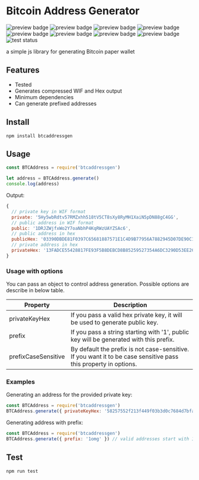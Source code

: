 # Bitcoin Address Generator
<img alt="preview badge" src="https://img.shields.io/npm/dw/btc-address?style=flat-square"> <img alt="preview badge" src="https://img.shields.io/npm/v/btc-address?style=flat-square"> <img alt="preview badge" src="https://img.shields.io/github/issues/ferrriii/btc-address?style=flat-square"> <img alt="preview badge" src="https://img.shields.io/bundlephobia/minzip/btc-address?style=flat-square"> <img alt="preview badge" src="https://img.shields.io/github/forks/ferrriii/btc-address?style=flat-square"> <img alt="preview badge" src="https://img.shields.io/github/stars/ferrriii/btc-address?style=flat-square"> <img alt="preview badge" src="https://img.shields.io/github/license/ferrriii/btc-address?style=flat-square"> <img alt="preview badge" src="https://img.shields.io/github/languages/top/ferrriii/btc-address?style=flat-square"> <img alt="test status" src="https://img.shields.io/github/workflow/status/ferrriii/btc-address/test?label=test">

a simple js library for generating Bitcoin paper wallet

## Features
* Tested
* Generates compressed WIF and Hex output
* Minimum dependencies
* Can generate prefixed addresses

## Install
```
npm install btcaddressgen
```

## Usage
```JavaScript
const BTCAddress = require('btcaddressgen')

let address = BTCAddress.generate()
console.log(address)
```
Output:
```JavaScript
{
  // private key in WIF format
  private: '5Hy5wbRdtv57RMZxhh518tV5CT8sXy8RyMH1XaiN5pDN88gC4GG',
  // public address in WIF format
  public: '1DRJZWjfxWo2Y7oaNbhP4KqRWzUAYZSAc6',
  // public address in hex
  publicHex: '03390DBDE81F0397C65681887571E1C4D9B77956A7882945D07DE90C16865D755D',
  // private address in hex
  privateHex: '13FADCE55428817FE93F5B8DEBCD8B85259527354A6DC3290D53EE2C6FE17902'
}
```

### Usage with options
You can pass an object to control address generation. Possible options are describe in below table.

| Property | Description |
| -------- | ------------ |
| privateKeyHex | If you pass a valid hex private key, it will be used to generate public key. |
| prefix | If you pass a string starting with '1', public key will be generated with this prefix. |
| prefixCaseSensitive | By default the prefix is not case-sensitive. If you want it to be case sensitive pass this property in options. |

### Examples
Generating an address for the provided private key:
```JavaScript
const BTCAddress = require('btcaddressgen')
BTCAddress.generate({ privateKeyHex: '58257552f213f449f03b3d0c7684d7bfa48cceba4f739913d28bda33ae64ac49' })
```
Generating address with prefix:
```JavaScript
const BTCAddress = require('btcaddressgen')
BTCAddress.generate({ prefix: '1omg' }) // valid addresses start with 1
```
## Test
```
npm run test
```

